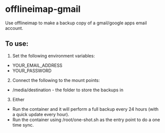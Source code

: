 # offlineimap-gmail
Use offlineimap to make a backup copy of a gmail/google apps email account.


## To use:
1. Set the following environment variables:
  * YOUR_EMAIL_ADDRESS
  * YOUR_PASSWORD
2. Connect the following to the mount points:
  * /media/destination - the folder to store the backups in
3. Either
  * Run the container and it will perform a full backup every 24 hours (with a quick update every hour).
  * Run the container using /root/one-shot.sh as the entry point to do a one time sync.

